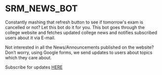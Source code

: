 # SRM_NEWS_BOT

Constantly mashing that refresh button to see if tomorrow's exam is cancelled or not? Let this bot do it for you.
This bot goes through the college website and fetches updated college news and notifies subscribed users about it via E-mail. 

Not interested in all the News/Announcements published on the website?
Don’t worry, using Google forms, we send updates to users about topics which they care about.

Subscribe for updates [HERE](https://goo.gl/QykDr5)
